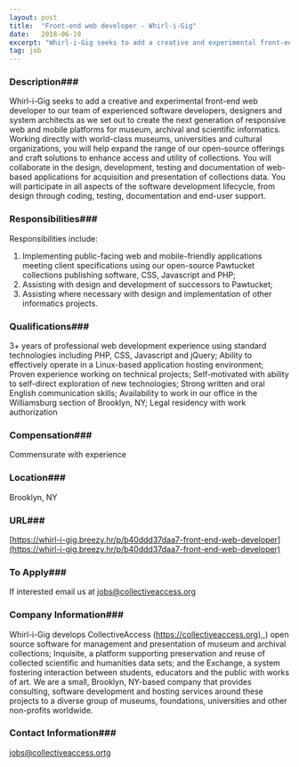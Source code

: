 ```yaml
---
layout: post
title:  "Front-end web developer - Whirl-i-Gig"
date:   2018-06-19
excerpt: "Whirl-i-Gig seeks to add a creative and experimental front-end web developer to our team of experienced software developers, designers and system architects as we set out to create the next generation of responsive web and mobile platforms for museum, archival and scientific informatics. Working directly with world-class museums, universities and..."
tag: job
---
```


### Description###

Whirl-i-Gig seeks to add a creative and experimental front-end web developer to our team of experienced software developers, designers and system architects as we set out to create the next generation of responsive web and mobile platforms for museum, archival and scientific informatics. Working directly with world-class museums, universities and cultural organizations, you will help expand the range of our open-source offerings and craft solutions to enhance access and utility of collections. You will collaborate in the design, development, testing and documentation of web-based applications for acquisition and presentation of collections data. You will participate in all aspects of the software development lifecycle, from design through coding, testing, documentation and end-user support.


### Responsibilities###

Responsibilities include:

1. Implementing public-facing web and mobile-friendly applications meeting client specifications using our open-source Pawtucket collections publishing software, CSS, Javascript and PHP;
2. Assisting with design and development of successors to Pawtucket;
3. Assisting where necessary with design and implementation of other informatics projects.


### Qualifications###

3+ years of professional web development experience using standard technologies including PHP, CSS, Javascript and jQuery; Ability to effectively operate in a Linux-based application hosting environment; Proven experience working on technical projects; Self-motivated with ability to self-direct exploration of new technologies; Strong written and oral English communication skills; Availability to work in our office in the Williamsburg section of Brooklyn, NY; Legal residency with work authorization


### Compensation###

Commensurate with experience


### Location###

Brooklyn, NY


### URL###

[https://whirl-i-gig.breezy.hr/p/b40ddd37daa7-front-end-web-developer](https://whirl-i-gig.breezy.hr/p/b40ddd37daa7-front-end-web-developer)

### To Apply###

If interested email us at jobs@collectiveaccess.org


### Company Information###

Whirl-i-Gig develops CollectiveAccess ([https://collectiveaccess.org),](https://collectiveaccess.org),) open source software for management and presentation of museum and archival collections; Inquisite, a platform supporting preservation and reuse of collected scientific and humanities data sets; and the Exchange, a system fostering interaction between students, educators and the public with works of art. We are a small, Brooklyn, NY-based company that provides consulting, software development and hosting services around these projects to a diverse group of museums, foundations, universities and other non-profits worldwide.


### Contact Information###

jobs@collectiveaccess.ortg

